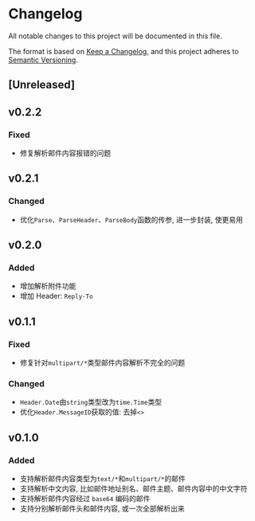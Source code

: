 # Changelog

All notable changes to this project will be documented in this file.

The format is based on [Keep a Changelog](https://keepachangelog.com/en/1.0.0/),
and this project adheres to [Semantic Versioning](https://semver.org/spec/v2.0.0.html).

## [Unreleased]

## v0.2.2

### Fixed

- 修复解析邮件内容报错的问题

## v0.2.1

### Changed

- 优化`Parse`、`ParseHeader`、`ParseBody`函数的传参, 进一步封装, 使更易用

## v0.2.0

### Added

- 增加解析附件功能
- 增加 Header: `Reply-To`

## v0.1.1

### Fixed

- 修复针对`multipart/*`类型邮件内容解析不完全的问题

### Changed

- `Header.Date`由`string`类型改为`time.Time`类型
- 优化`Header.MessageID`获取的值: 去掉`<>`

## v0.1.0

### Added

- 支持解析邮件内容类型为`text/*`和`multipart/*`的邮件
- 支持解析中文内容, 比如邮件地址别名、邮件主题、邮件内容中的中文字符
- 支持解析邮件内容经过 `base64` 编码的邮件
- 支持分别解析邮件头和邮件内容, 或一次全部解析出来
